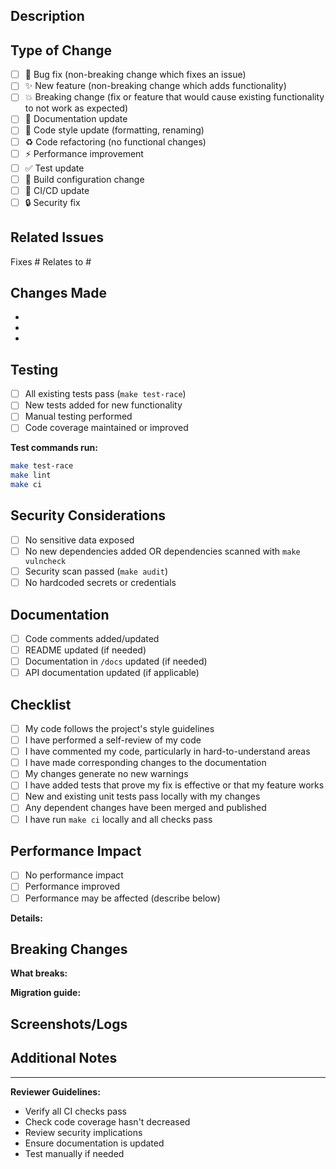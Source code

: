 ## Description
<!-- Provide a brief description of the changes in this PR -->

## Type of Change
<!-- Mark the relevant option with an 'x' -->

- [ ] 🐛 Bug fix (non-breaking change which fixes an issue)
- [ ] ✨ New feature (non-breaking change which adds functionality)
- [ ] 💥 Breaking change (fix or feature that would cause existing functionality to not work as expected)
- [ ] 📝 Documentation update
- [ ] 🎨 Code style update (formatting, renaming)
- [ ] ♻️ Code refactoring (no functional changes)
- [ ] ⚡ Performance improvement
- [ ] ✅ Test update
- [ ] 🔧 Build configuration change
- [ ] 🚀 CI/CD update
- [ ] 🔒 Security fix

## Related Issues
<!-- Link to related issues using #issue_number -->

Fixes #
Relates to #

## Changes Made
<!-- List the main changes made in this PR -->

- 
- 
- 

## Testing
<!-- Describe the tests you ran and how to reproduce them -->

- [ ] All existing tests pass (`make test-race`)
- [ ] New tests added for new functionality
- [ ] Manual testing performed
- [ ] Code coverage maintained or improved

**Test commands run:**
```bash
make test-race
make lint
make ci
```

## Security Considerations
<!-- Describe any security implications of this change -->

- [ ] No sensitive data exposed
- [ ] No new dependencies added OR dependencies scanned with `make vulncheck`
- [ ] Security scan passed (`make audit`)
- [ ] No hardcoded secrets or credentials

## Documentation
<!-- Check all that apply -->

- [ ] Code comments added/updated
- [ ] README updated (if needed)
- [ ] Documentation in `/docs` updated (if needed)
- [ ] API documentation updated (if applicable)

## Checklist
<!-- Ensure all items are checked before requesting review -->

- [ ] My code follows the project's style guidelines
- [ ] I have performed a self-review of my code
- [ ] I have commented my code, particularly in hard-to-understand areas
- [ ] I have made corresponding changes to the documentation
- [ ] My changes generate no new warnings
- [ ] I have added tests that prove my fix is effective or that my feature works
- [ ] New and existing unit tests pass locally with my changes
- [ ] Any dependent changes have been merged and published
- [ ] I have run `make ci` locally and all checks pass

## Performance Impact
<!-- Describe any performance implications -->

- [ ] No performance impact
- [ ] Performance improved
- [ ] Performance may be affected (describe below)

**Details:**


## Breaking Changes
<!-- If this is a breaking change, describe what breaks and migration steps -->

**What breaks:**


**Migration guide:**


## Screenshots/Logs
<!-- If applicable, add screenshots or logs to help explain your changes -->


## Additional Notes
<!-- Add any other context about the PR here -->


---

**Reviewer Guidelines:**
- Verify all CI checks pass
- Check code coverage hasn't decreased
- Review security implications
- Ensure documentation is updated
- Test manually if needed
